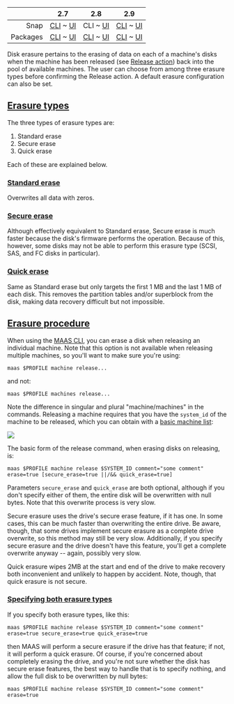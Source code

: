 <!-- deb-2-7-cli
||2.7|2.8|2.9|
|-----:|:-----:|:-----:|:-----:|
|Snap|[CLI](/t/disk-erasure/2610) ~ [UI](/t/disk-erasure/2611)|[CLI](/t/disk-erasure/2612) ~ [UI](/t/disk-erasure/2613)|[CLI](/t/disk-erasure/2614) ~ [UI](/t/disk-erasure/2615)|
|Packages|CLI ~ [UI](/t/disk-erasure/2617)|[CLI](/t/disk-erasure/2618) ~ [UI](/t/disk-erasure/2619)|[CLI](/t/disk-erasure/2620) ~ [UI](/t/disk-erasure/2621)|
 deb-2-7-cli -->

<!-- deb-2-7-ui
||2.7|2.8|2.9|
|-----:|:-----:|:-----:|:-----:|
|Snap|[CLI](/t/disk-erasure/2610) ~ [UI](/t/disk-erasure/2611)|[CLI](/t/disk-erasure/2612) ~ [UI](/t/disk-erasure/2613)|[CLI](/t/disk-erasure/2614) ~ [UI](/t/disk-erasure/2615)|
|Packages|[CLI](/t/disk-erasure/2616) ~ UI|[CLI](/t/disk-erasure/2618) ~ [UI](/t/disk-erasure/2619)|[CLI](/t/disk-erasure/2620) ~ [UI](/t/disk-erasure/2621)|
 deb-2-7-ui -->

<!-- deb-2-8-cli
||2.7|2.8|2.9|
|-----:|:-----:|:-----:|:-----:|
|Snap|[CLI](/t/disk-erasure/2610) ~ [UI](/t/disk-erasure/2611)|[CLI](/t/disk-erasure/2612) ~ [UI](/t/disk-erasure/2613)|[CLI](/t/disk-erasure/2614) ~ [UI](/t/disk-erasure/2615)|
|Packages|[CLI](/t/disk-erasure/2616) ~ [UI](/t/disk-erasure/2617)|CLI ~ [UI](/t/disk-erasure/2619)|[CLI](/t/disk-erasure/2620) ~ [UI](/t/disk-erasure/2621)|
 deb-2-8-cli -->

<!-- deb-2-8-ui
||2.7|2.8|2.9|
|-----:|:-----:|:-----:|:-----:|
|Snap|[CLI](/t/disk-erasure/2610) ~ [UI](/t/disk-erasure/2611)|[CLI](/t/disk-erasure/2612) ~ [UI](/t/disk-erasure/2613)|[CLI](/t/disk-erasure/2614) ~ [UI](/t/disk-erasure/2615)|
|Packages|[CLI](/t/disk-erasure/2616) ~ [UI](/t/disk-erasure/2617)|[CLI](/t/disk-erasure/2618) ~ UI|[CLI](/t/disk-erasure/2620) ~ [UI](/t/disk-erasure/2621)|
 deb-2-8-ui -->

<!-- deb-2-9-cli
||2.7|2.8|2.9|
|-----:|:-----:|:-----:|:-----:|
|Snap|[CLI](/t/disk-erasure/2610) ~ [UI](/t/disk-erasure/2611)|[CLI](/t/disk-erasure/2612) ~ [UI](/t/disk-erasure/2613)|[CLI](/t/disk-erasure/2614) ~ [UI](/t/disk-erasure/2615)|
|Packages|[CLI](/t/disk-erasure/2616) ~ [UI](/t/disk-erasure/2617)|[CLI](/t/disk-erasure/2618) ~ [UI](/t/disk-erasure/2619)|CLI ~ [UI](/t/disk-erasure/2621)|
 deb-2-9-cli -->

<!-- deb-2-9-ui
||2.7|2.8|2.9|
|-----:|:-----:|:-----:|:-----:|
|Snap|[CLI](/t/disk-erasure/2610) ~ [UI](/t/disk-erasure/2611)|[CLI](/t/disk-erasure/2612) ~ [UI](/t/disk-erasure/2613)|[CLI](/t/disk-erasure/2614) ~ [UI](/t/disk-erasure/2615)|
|Packages|[CLI](/t/disk-erasure/2616) ~ [UI](/t/disk-erasure/2617)|[CLI](/t/disk-erasure/2618) ~ [UI](/t/disk-erasure/2619)|[CLI](/t/disk-erasure/2620) ~ UI|
 deb-2-9-ui -->

<!-- snap-2-7-cli
||2.7|2.8|2.9|
|-----:|:-----:|:-----:|:-----:|
|Snap|CLI ~ [UI](/t/disk-erasure/2611)|[CLI](/t/disk-erasure/2612) ~ [UI](/t/disk-erasure/2613)|[CLI](/t/disk-erasure/2614) ~ [UI](/t/disk-erasure/2615)|
|Packages|[CLI](/t/disk-erasure/2616) ~ [UI](/t/disk-erasure/2617)|[CLI](/t/disk-erasure/2618) ~ [UI](/t/disk-erasure/2619)|[CLI](/t/disk-erasure/2620) ~ [UI](/t/disk-erasure/2621)|
 snap-2-7-cli -->

<!-- snap-2-7-ui
||2.7|2.8|2.9|
|-----:|:-----:|:-----:|:-----:|
|Snap|[CLI](/t/disk-erasure/2610) ~ UI|[CLI](/t/disk-erasure/2612) ~ [UI](/t/disk-erasure/2613)|[CLI](/t/disk-erasure/2614) ~ [UI](/t/disk-erasure/2615)|
|Packages|[CLI](/t/disk-erasure/2616) ~ [UI](/t/disk-erasure/2617)|[CLI](/t/disk-erasure/2618) ~ [UI](/t/disk-erasure/2619)|[CLI](/t/disk-erasure/2620) ~ [UI](/t/disk-erasure/2621)|
 snap-2-7-ui -->

||2.7|2.8|2.9|
|-----:|:-----:|:-----:|:-----:|
|Snap|[CLI](/t/disk-erasure/2610) ~ [UI](/t/disk-erasure/2611)|CLI ~ [UI](/t/disk-erasure/2613)|[CLI](/t/disk-erasure/2614) ~ [UI](/t/disk-erasure/2615)|
|Packages|[CLI](/t/disk-erasure/2616) ~ [UI](/t/disk-erasure/2617)|[CLI](/t/disk-erasure/2618) ~ [UI](/t/disk-erasure/2619)|[CLI](/t/disk-erasure/2620) ~ [UI](/t/disk-erasure/2621)|

<!-- snap-2-8-ui
||2.7|2.8|2.9|
|-----:|:-----:|:-----:|:-----:|
|Snap|[CLI](/t/disk-erasure/2610) ~ [UI](/t/disk-erasure/2611)|[CLI](/t/disk-erasure/2612) ~ UI|[CLI](/t/disk-erasure/2614) ~ [UI](/t/disk-erasure/2615)|
|Packages|[CLI](/t/disk-erasure/2616) ~ [UI](/t/disk-erasure/2617)|[CLI](/t/disk-erasure/2618) ~ [UI](/t/disk-erasure/2619)|[CLI](/t/disk-erasure/2620) ~ [UI](/t/disk-erasure/2621)|
 snap-2-8-ui -->

<!-- snap-2-9-cli
||2.7|2.8|2.9|
|-----:|:-----:|:-----:|:-----:|
|Snap|[CLI](/t/disk-erasure/2610) ~ [UI](/t/disk-erasure/2611)|[CLI](/t/disk-erasure/2612) ~ [UI](/t/disk-erasure/2613)|CLI ~ [UI](/t/disk-erasure/2615)|
|Packages|[CLI](/t/disk-erasure/2616) ~ [UI](/t/disk-erasure/2617)|[CLI](/t/disk-erasure/2618) ~ [UI](/t/disk-erasure/2619)|[CLI](/t/disk-erasure/2620) ~ [UI](/t/disk-erasure/2621)|
 snap-2-9-cli -->

<!-- snap-2-9-ui
||2.7|2.8|2.9|
|-----:|:-----:|:-----:|:-----:|
|Snap|[CLI](/t/disk-erasure/2610) ~ [UI](/t/disk-erasure/2611)|[CLI](/t/disk-erasure/2612) ~ [UI](/t/disk-erasure/2613)|[CLI](/t/disk-erasure/2614) ~ UI|
|Packages|[CLI](/t/disk-erasure/2616) ~ [UI](/t/disk-erasure/2617)|[CLI](/t/disk-erasure/2618) ~ [UI](/t/disk-erasure/2619)|[CLI](/t/disk-erasure/2620) ~ [UI](/t/disk-erasure/2621)|
 snap-2-9-ui -->

Disk erasure pertains to the erasing of data on each of a machine's disks when the machine has been released (see [Release action](/t/concepts-and-terms/785#heading--release)) back into the pool of available machines. The user can choose from among three erasure types before confirming the Release action. A default erasure configuration can also be set.

<a href="#heading--erasure-types"><h2 id="heading--erasure-types">Erasure types</h2></a>

The three types of erasure types are:

1.   Standard erase
2.   Secure erase
3.   Quick erase

Each of these are explained below.

<a href="#heading--standard-erase"><h3 id="heading--standard-erase">Standard erase</h3></a>

Overwrites all data with zeros.

<a href="#heading--secure-erase"><h3 id="heading--secure-erase">Secure erase</h3></a>

Although effectively equivalent to Standard erase, Secure erase is much faster because the disk's firmware performs the operation. Because of this, however, some disks may not be able to perform this erasure type (SCSI, SAS, and FC disks in particular).

<a href="#heading--quick-erase"><h3 id="heading--quick-erase">Quick erase</h3></a>

Same as Standard erase but only targets the first 1 MB and the last 1 MB of each disk. This removes the partition tables and/or superblock from the disk, making data recovery difficult but not impossible.

<!-- deb-2-7-ui deb-2-8-ui deb-2-9-ui snap-2-8-ui snap-2-9-ui snap-2-7-ui
<a href="#heading--default-configuration"><h2 id="heading--default-configuration">Default configuration</h2></a>

A default erasure configuration can be set on the 'Settings' page by selecting the 'Storage' tab.

<a href="https://assets.ubuntu.com/v1/4e90c4c7-installconfig-storage-erasure__defaults.png" target = "_blank"><img src="https://assets.ubuntu.com/v1/4e90c4c7-installconfig-storage-erasure__defaults.png"></a>

If option 'Erase machines' disks prior to releasing' is chosen then users will be compelled to use disk erasure. That option will be pre-filled in the machine's view and the user will be unable to remove the option.

With the above defaults, the machine's view will look like this when the Release action is chosen:

<a href="https://assets.ubuntu.com/v1/66e1dcc2-installconfig-storage-erasure__defaults-node.png" target = "_blank"><img src="https://assets.ubuntu.com/v1/66e1dcc2-installconfig-storage-erasure__defaults-node.png"></a>

Where 'secure erase' and 'quick erase' can then be configured by the user.

<a href="#heading--order-of-preference"><h2 id="heading--order-of-preference">Order of preference</h2></a>

If all three options are checked when the machine is released the following order of preference is applied:

1.  Use 'secure erase' if the disk supports it
2.  If it does not then use 'quick erase'
deb-2-7-ui deb-2-8-ui deb-2-9-ui snap-2-8-ui snap-2-9-ui snap-2-7-ui -->


<a href="#heading--erasure-procedure"><h2 id="heading--erasure-procedure">Erasure procedure</h2></a>

When using the [MAAS CLI](/t/maas-cli/802), you can erase a disk when releasing an individual machine.  Note that this option is not available when releasing multiple machines, so you'll want to make sure you're using:

```
maas $PROFILE machine release...
```

and not:

```
maas $PROFILE machines release...
```

Note the difference in singular and plural "machine/machines" in the commands.  Releasing a machine requires that you have the `system_id` of the machine to be released, which you can obtain with a [basic machine list](/t/the-cli-cookbook/2218#heading--basic-machine-list):

<a href="https://discourse.maas.io/uploads/default/original/1X/a496ac76977909f3403160ca96a1bb7224e785f5.jpeg" target = "_blank"><img src="https://discourse.maas.io/uploads/default/original/1X/a496ac76977909f3403160ca96a1bb7224e785f5.jpeg">
</a>

The basic form of the release command, when erasing disks on releasing, is:

```
maas $PROFILE machine release $SYSTEM_ID comment="some comment" erase=true [secure_erase=true ||/&& quick_erase=true]
```

Parameters `secure_erase` and `quick_erase` are both optional, although if you don't specify either of them, the entire disk will be overwritten with null bytes.  Note that this overwrite process is very slow.

Secure erasure uses the drive's secure erase feature, if it has one.  In some cases, this can be much faster than overwriting the entire drive.  Be aware, though, that some drives implement secure erasure as a complete drive overwrite, so this method may still be very slow.  Additionally, if you specify secure erasure and the drive doesn't have this feature, you'll get a complete overwrite anyway -- again, possibly very slow.

Quick erasure wipes 2MB at the start and end of the drive to make recovery both inconvenient and unlikely to happen by accident.  Note, though, that quick erasure is not secure.

<a href="#heading--specifying-both-types"><h3 id="heading--specifying-both-types">Specifying both erasure types</h3></a>

If you specify both erasure types, like this:

```
maas $PROFILE machine release $SYSTEM_ID comment="some comment" erase=true secure_erase=true quick_erase=true
```

then MAAS will perform a secure erasure if the drive has that feature; if not, it will perform a quick erasure.  Of course, if you're concerned about completely erasing the drive, and you're not sure whether the disk has secure erase features, the best way to handle that is to specify nothing, and allow the full disk to be overwritten by null bytes:

```
maas $PROFILE machine release $SYSTEM_ID comment="some comment" erase=true
```